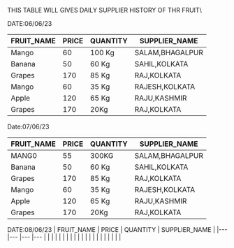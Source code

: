THIS TABLE WILL GIVES  DAILY SUPPLIER HISTORY OF THR FRUIT\

DATE:06/06/23

|  FRUIT_NAME 	|  PRICE 	| QUANTITY| SUPPLIER_NAME
|---	|---	|---  |--- |
|Mango  |60 |100 Kg |SALAM,BHAGALPUR      
|Banana | 50   	|60 Kg |SAHIL,KOLKATA
|Grapes | 170   | 85 Kg|RAJ,KOLKATA
|Mango  | 60  	| 35 Kg|RAJESH,KOLKATA
|Apple  | 120   | 65 Kg|RAJU,KASHMIR
|Grapes | 170  	| 20Kg|RAJ,KOLKATA

Date:07/06/23

| FRUIT_NAME  	|   PRICE	| QUANTITY | SUPPLIER_NAME |
|---	|---	|--- |--- |
| MANG0  	|   55	|  300KG  |SALAM,BHAGALPUR |    
|Banana | 50   	|60 Kg |SAHIL,KOLKATA
|Grapes | 170   | 85 Kg|RAJ,KOLKATA
|Mango  | 60  	| 35 Kg|RAJESH,KOLKATA
|Apple  | 120   | 65 Kg|RAJU,KASHMIR
|Grapes | 170  	| 20Kg|RAJ,KOLKATA

DATE:08/06/23
| FRUIT_NAME  	|   PRICE	| QUANTITY | SUPPLIER_NAME |
|---	|---	|--- |--- |
|   	|   	|    |
|   	|   	|    |
|   	|   	|
|   	|   	|
|   	|   	|
|   	|   	|
